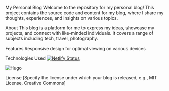 My Personal Blog
Welcome to the repository for my personal blog! This project contains the source code and content for my blog, where I share my thoughts, experiences, and insights on various topics.

About
This blog is a platform for me to express my ideas, showcase my projects, and connect with like-minded individuals. It covers a range of subjects including tech, travel, photography.

Features
Responsive design for optimal viewing on various devices

Technologies Used
[![Netlify Status](https://api.netlify.com/api/v1/badges/8dd0a279-84f7-408a-bf92-e98a775fa9e4/deploy-status)](https://app.netlify.com/sites/reverent-gates-037ebc/deploys)

![Hugo](https://img.shields.io/badge/Hugo-black.svg?style=for-the-badge&logo=Hugo)


License
[Specify the license under which your blog is released, e.g., MIT License, Creative Commons]


